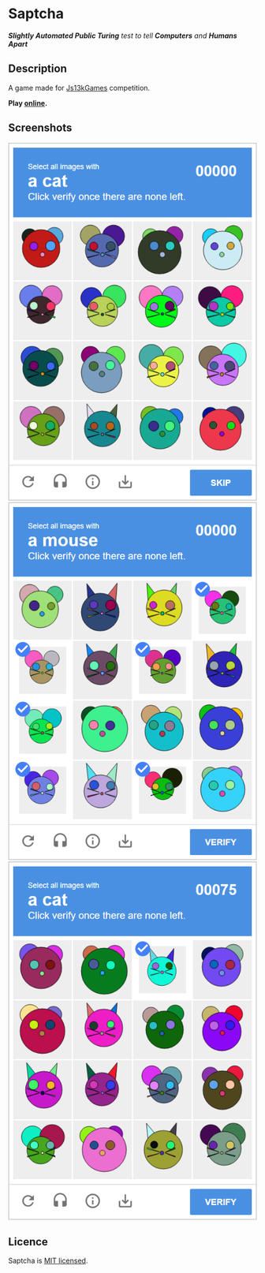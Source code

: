 # Saptcha
***Slightly Automated Public Turing** test to tell **Computers** and **Humans Apart***

## Description
A game made for [Js13kGames](https://js13kgames.com/) competition.

**Play [online](https://konradlinkowski.github.io/Saptcha/).**

## Screenshots
![Unselected tiles][unselected]
![Selected tiles][selected]
![With some score][score]

## Licence
Saptcha is [MIT licensed](LICENCE).

[unselected]: screenshots/unselected.png
[selected]: screenshots/selected.png
[score]: screenshots/score.png
